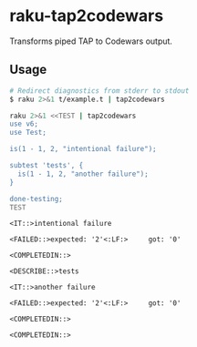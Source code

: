 # raku-tap2codewars

Transforms piped TAP to Codewars output.

## Usage

```bash
# Redirect diagnostics from stderr to stdout
$ raku 2>&1 t/example.t | tap2codewars
```

```bash
raku 2>&1 <<TEST | tap2codewars
use v6;
use Test;

is(1 - 1, 2, "intentional failure");

subtest 'tests', {
  is(1 - 1, 2, "another failure");
}

done-testing;
TEST
```

```text
<IT::>intentional failure

<FAILED::>expected: '2'<:LF:>     got: '0'

<COMPLETEDIN::>

<DESCRIBE::>tests

<IT::>another failure

<FAILED::>expected: '2'<:LF:>     got: '0'

<COMPLETEDIN::>

<COMPLETEDIN::>
```
